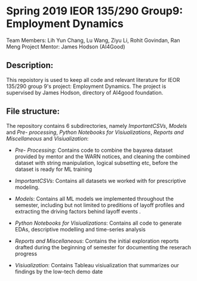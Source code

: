# Spring 2019 IEOR 135/290 Group9: Employment Dynamics
Team Members: Lih Yun Chang, Lu Wang, Ziyu Li, Rohit Govindan, Ran Meng
Project Mentor: James Hodson (AI4Good)

## Description:

This repoistory is used to keep all code and relevant literature for IEOR 135/290 group 9's project: Employment Dynamics. The project is supervised by James Hodson, directory of AI4good foundation.  

## File structure:

The repository contains 6 subdirectories, namely *ImportantCSVs*, *Models* and *Pre- processing*, *Python Notebooks for Visiualizations*, *Reports and Miscellaneous* and *Visiualization*:

+ *Pre- Processing*: Contains code to combine the bayarea dataset provided by mentor and the WARN notices, and cleaning the combined dataset with string manipulation, logical subsetting etc, before the dataset is ready for ML training

+ *ImportantCSVs*: Contains all datasets we worked with for prescriptive modeling. 

+ *Models*: Contains all ML models we implemented throughout the semester, including but not limited to preditions of layoff profiles and extracting the driving factors behind layoff events  .  

+ *Python Notebooks for Visiualizations*:  Contains all code to generate EDAs, descriptive modelling and time-series analysis

+ *Reports and Miscellaneous*: Contains the initial exploration reports drafted during the beginning of semester for documenting the reserach progress

+ *Visiualization*: Contains Tableau visiualization that summarizes our findings by the low-tech demo date 

